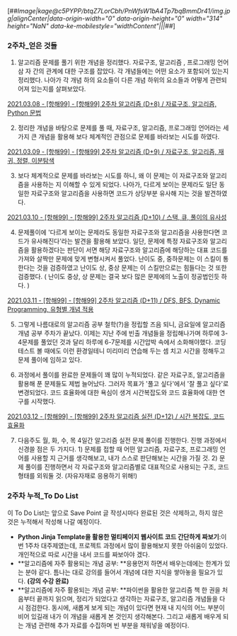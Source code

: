 [##_Image|kage@c5PYPP/btqZ7LorCbh/PnWfsW1bA4Tp7bqBmmDr41/img.jpg|alignCenter|data-origin-width="0" data-origin-height="0" width="314" height="NaN" data-ke-mobilestyle="widthContent"|||_##]

### **2주차\_얻은 것들**

1) 알고리즘 문제를 풀기 위한 개념을 정리했다. 자료구조, 알고리즘 , 프로그래밍 언어 삼 자 간의 관계에 대한 구조를 잡았다. 각 개념들에는 어떤 요소가 포함되어 있는지 정리했다. 나아가 각 개념 하의 요소들이 다른 개념 하위의 요소들과 어떻게 관련되어져 있는지를 살펴보았다.

[2021.03.08 - \[항해99\] - \[항해99\] 2주차 알고리즘 (D+8) / 자료구조, 알고리즘, Python 문법](https://joychae.tistory.com/10)

2) 정리한 개념을 바탕으로 문제를 풀 때, 자료구조, 알고리즘, 프로그래밍 언어라는 세 가지 큰 개념을 활용해 보다 체계적인 관점으로 문제를 바라보는 시도를 하였다.

[2021.03.09 - \[항해99\] - \[항해99\] 2주차 알고리즘 (D+9) / 자료구조, 알고리즘, 재귀, 정렬, 이분탐색](https://joychae.tistory.com/11)

3) 보다 체계적으로 문제를 바라보는 시도를 하니, 왜 이 문제는 이 자료구조와 알고리즘을 사용하는 지 이해할 수 있게 되었다. 나아가, 다르게 보이는 문제라도 일단 동일한 자료구조와 알고리즘을 사용하면 코드가 상당부분 유사해 지는 것을 발견하였다.

[2021.03.10 - \[항해99\] - \[항해99\] 2주차 알고리즘 (D+10) / 스택, 큐, 풀이의 유사성](https://joychae.tistory.com/12)

4) 문제풀이에 '다르게 보이는 문제라도 동일한 자료구조와 알고리즘을 사용한다면 코드가 유사해진다'라는 발견을 활용해 보았다. 일단, 문제에 특정 자료구조와 알고리즘을 활용하겠다는 판단이 서면 해당 자료구조와 알고리즘에 해당하는 대표 코드를 가져와 살짝만 문제에 맞게 변형시켜서 풀었다. 난이도 중, 중하문제는 이 스킬이 통한다는 것을 검증하였고 난이도 상, 중상 문제는 이 스킬만으로는 힘들다는 것 또한 검증했다. ( 난이도 중상, 상 문제는 결국 보다 많은 문제에의 노출이 정공법인듯 하다. )

[2021.03.11 - \[항해99\] - \[항해99\] 2주차 알고리즘 (D+11) / DFS, BFS, Dynamic Programming, 유형별 개념 적용](https://joychae.tistory.com/13)

5) 그렇게 나름대로의 알고리즘 공부 철학(?)을 정립할 즈음 되니, 금요일에 알고리즘 개념 공부 주차가 끝났다. 이제는 지난 주에 빈출 개념들을 정립해나가며 하루에 3-4문제를 풀었던 것과 달리 하루에 6-7문제를 시간압박 속에서 소화해야했다. 코딩테스트 볼 때에도 이런 환경일테니 미리미리 연습해 두는 셈 치고 시간을 정해두고 문제 풀이에 임하고 있다.

6) 과정에서 풀이를 완료한 문제들이 꽤 많이 누적되었다. 같은 자료구조, 알고리즘을 활용해 푼 문제들도 제법 늘어났다. 그러자 목표가 '풀고 싶다'에서 '잘 풀고 싶다'로 변경되었다. 코드 효율화에 대한 욕심이 생겨 시간복잡도와 코드 효율화에 대한 연구를 시작했다.

[2021.03.12 - \[항해99\] - \[항해99\] 2주차 알고리즘 실전 (D+12) / 시간 복잡도, 코드 효율화](https://joychae.tistory.com/14)

7) 다음주도 월, 화, 수, 목 4일간 알고리즘 실전 문제 풀이를 진행한다. 진행 과정에서 신경쓸 점은 두 가지다. 1) 문제를 접할 때 어떤 알고리즘, 자료구조, 프로그래밍 언어를 사용할 지 근거를 생각해보고, 내가 스스로 판단해보는 시간을 가질 것. 2) 문제 풀이를 진행하면서 각 자료구조와 알고리즘별로 대표적으로 사용되는 구조, 코드 형태를 외워둘 것. (자유자재로 응용하기 위해!)

### **2주차 누적\_To Do List**

이 To Do List는 앞으로 Save Point 글 작성시마다 완료된 것은 삭제하고, 하지 않은 것은 누적해서 작성해 나갈 예정이다.

-   **Python Jinja Template을 활용한 멀티페이지 웹사이트 코드 간단하게 짜보기**:이번 1주차 대주제였는데, 프로젝트 과정에서 많이 활용해보지 못한 아쉬움이 있었다. 개인적으로 따로 시간을 내서 코드를 짜보아야 겠다.
-   **알고리즘에 자주 활용되는 개념 공부: **응용먼저 하면서 배우는데에는 한계가 있는 분야 같다. 틈나는 대로 강의를 들어서 개념에 대한 지식을 쌓아놓을 필요가 있다. **(강의 수강 완료)**
-   **알고리즘에 자주 활용되는 개념 공부: **파이썬을 활용한 알고리즘 책 한 권을 처음부터 끝까지 읽으며, 정리가 되었다고 생각하는 자료구조, 알고리즘 개념들을 다시 점검한다. 동시에, 새롭게 보게 되는 개념이 있다면 현재 내 지식의 어느 부분이 비어 있길래 내가 이 개념을 새롭게 본 것인지 생각해본다. 그리고 새롭게 배우게 되는 개념 관련해 추가 자료를 수집하며 빈 부분을 채워넣을 예정이다.